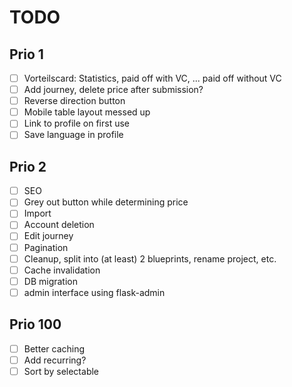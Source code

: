 # TODO

## Prio 1
- [ ] Vorteilscard: Statistics, paid off with VC, ... paid off without VC
- [ ] Add journey, delete price after submission?
- [ ] Reverse direction button
- [ ] Mobile table layout messed up
- [ ] Link to profile on first use
- [ ] Save language in profile

## Prio 2
- [ ] SEO
- [ ] Grey out button while determining price
- [ ] Import
- [ ] Account deletion
- [ ] Edit journey
- [ ] Pagination
- [ ] Cleanup, split into (at least) 2 blueprints, rename project, etc.
- [ ] Cache invalidation
- [ ] DB migration
- [ ] admin interface using flask-admin

## Prio 100
- [ ] Better caching
- [ ] Add recurring?
- [ ] Sort by selectable